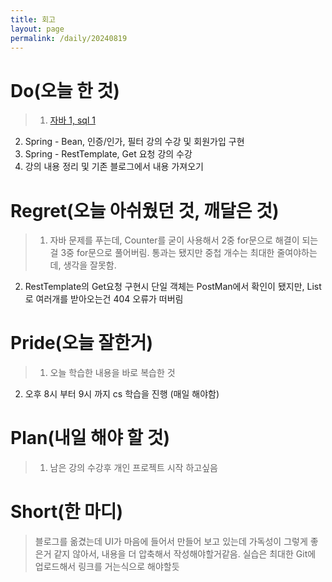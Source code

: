 ```yaml
---
title: 회고
layout: page
permalink: /daily/20240819
---
```


# Do(오늘 한 것)
>1. [자바 1, sql 1](https://github.com/Rlackdals981010/javacode/tree/main/code202408/20240819)
2. Spring - Bean, 인증/인가, 필터 강의 수강 및 회원가입 구현
3. Spring - RestTemplate, Get 요청 강의 수강
4. 강의 내용 정리 및 기존 블로그에서 내용 가져오기

# Regret(오늘 아쉬웠던 것, 깨달은 것)
>1. 자바 문제를 푸는데, Counter를 굳이 사용해서 2중 for문으로 해결이 되는걸 3중 for문으로 풀어버림. 통과는 됐지만 중첩 개수는 최대한 줄여야하는데, 생각을 잘못함.
2. RestTemplate의 Get요청 구현시 단일 객체는 PostMan에서 확인이 됐지만, List로 여러개를 받아오는건 404 오류가 떠버림

# Pride(오늘 잘한거)
>1. 오늘 학습한 내용을 바로 복습한 것
2. 오후 8시 부터 9시 까지 cs 학습을 진행 (매일 해야함)

# Plan(내일 해야 할 것)
>1. 남은 강의 수강후 개인 프로젝트 시작 하고싶음

# Short(한 마디)
>블로그를 옮겼는데 UI가 마음에 들어서 만들어 보고 있는데 가독성이 그렇게 좋은거 같지 않아서, 내용을 더 압축해서 작성해야할거같음.
실습은 최대한 Git에 업로드해서 링크를 거는식으로 해야할듯

